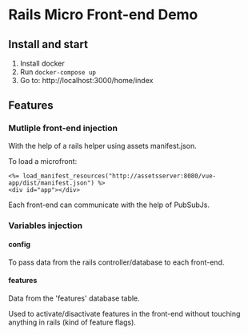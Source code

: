 # Rails Micro Front-end Demo

## Install and start

1. Install docker
2. Run `docker-compose up`
3. Go to: http://localhost:3000/home/index

## Features

### Mutliple front-end injection

With the help of a rails helper using assets manifest.json.

To load a microfront:

```rails
<%= load_manifest_resources("http://assetsserver:8080/vue-app/dist/manifest.json") %>
<div id="app"></div>
```

Each front-end can communicate with the help of PubSubJs.

### Variables injection

#### config

To pass data from the rails controller/database to each front-end.

#### features

Data from the 'features' database table.

Used to activate/disactivate features in the front-end without touching anything in rails (kind of feature flags).
